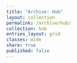 ```yaml
---
title: "Archive: Hub"
layout: collection
permalink: /archive/hub/
collection: hub
entries_layout: grid
classes: wide
share: true
published: false
---
```

